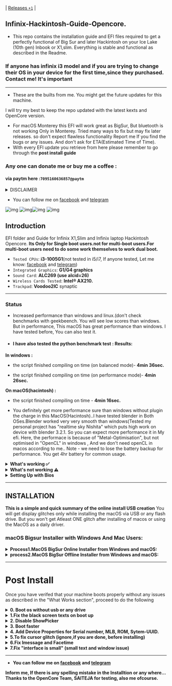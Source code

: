 | [Releases `+1`](https://github.com/devboloji/Infinix-Hackintosh-Guide-Opencore/releases) |


## Infinix-Hackintosh-Guide-Opencore.
- This repo contains the installation guide and EFI files required to get a perfectly functional of Big Sur and later Hackintosh on your Ice Lake (10th gen) Inbook or X1,slim. Everything is stable and functional as described in the Readme.

### If anyone has infinix i3 model and if you are trying to change their OS in your device for the first time,since they purchased. Contact me! It's important 

<hr>

- These are the builts from me.  You might get the future updates for this machine.

 I will try my best to keep the repo updated with the latest kexts and OpenCore version.
 - For macOS Monterey this EFI will work great as BigSur, But bluetooth is not working Only in Monterey. Tried many ways to fix but may fix later releases. so don't expect flawless functionality
Report me If you find the bugs or any issues. And don't ask for ETA(Estimated Time of Time).
- With every EFI update you retrieve from here please remember to go through the **post install guide**

### Any one can donate me or buy me a coffee :
#### via paytm here :`7095160636857@paytm`
 <details><summary>DISCLAIMER</summary>
 
|                          Disclaimer                               |
|-------------------------------------------------------------------|
|Read the entire README before you start.                           |
|I am not responsible for any damages you may cause.                |
|- Should you find an error or improve anything,whether in the config or in the documentation,please consider opening an issue or pull request.|    

 </details>
 
- You can follow me on [facebook](https://www.facebook.com/sai.dev.92317) and [telegram](https://t.me/Pappusaidev)


![img](https://img.shields.io/badge/Release%20Update-July-red) ![img](https://img.shields.io/badge/macOS%20Support-Monterey--11.6.7-blue)![img](https://img.shields.io/badge/macOS%20Support-BigSur-blue) ![img](https://img.shields.io/badge/OpenCore%20Version-0.8.2-red)

## Introduction

EFI folder and Guide for Infinix X1,Slim and Infinix laptop Hackintosh Opencore.
**Its Only for Single boot users.not for multi-boot users.For multi-boot users need to do some work themselves to work dual boot.**

- `Tested CPUs`: **i3-1005G1**(not tested in i5/i7, If anyone tested, Let me know: [facebook](https://www.facebook.com/sai.dev.92317) and [telegram](https://t.me/Pappusaidev))
- `Integrated Graphics`: **G1/G4 graphics**
- `Sound Card`: **ALC269 (use alcid=26)**
- `Wireless Cards Tested`: **Intel® AX210.**
- `Trackpad`: **Voodoo2IC** synaptic
<hr>

### Status

- Increased performance than windows and linux.(don't check benchmarks with geekbeench. You will see low scores than windows. But in performance, This macOS has great performance than windows. I have tested before, You can also test it.
- #### I have also tested the python benchmark test : Results:  

 **In windows :**
 
- the script finished compiling on time (on balanced mode)- **4min 36sec.**

- the script finished compiling on time (on performance mode)- **4min 26sec.**

 **On macOS(hacintosh) :**

- the script finished compiling on time - **4min 16sec.**

- You definitely get more performance sure than windows without plugin the charge in this MacOS(Hacintosh)..I have tested blender in Both OSes.Blender worked very very smooth than windows(Tested my personal project has "realtime sky Nishita" which puts high work on device with blender 3.2.1.  So you can expect more performance it in My efi. Here, the performace is because of "Metal-Optimisation", but not optimised in "OpenCL" in windows , And we don't need openCL in macos according to me..
 Note - we need to lose the battery backup for performance. You get 4hr battery for common usage.
<details>
 <summary><strong> What's working ✅ </strong></summary>
 </br>
 
- [x] Wifi
- [x] iMessage, FaceTime, App Store, iTunes Store `Please generate your own SMBIOS`read my [post install](https://github.com/devboloji/Infinix-Hackintosh-Opencore-Guide#post-install) which is below the installation.
- [x] Bluetooth (Bluetooth Headphones working, also bluetooth file transfer works)
- [x] OnBoard Audio(Input/ Output)
- [x] USB ports
- [x] Wired headphones
- [x] You will get upto 3 1/2 hours to 4 hours battery backup for streaming 1080p-youtube and for coding without any pause.You may get more than me.
- [x] Trackpad 
- [x] brightness keys(To increase(+ve) -> `Pause`key) & (To decrease(-ve) -> `Scr Lk` key)
- [x] Wake / Shutdown
- [x] Short sleep. (If you make sleep for long hours, The laptop shutdowns. To boot up your device you need to plug in the charge like macbook to wake. But you can make sleep to for 1 to 3 hours(but you will lose 2 to 3 percentage for every hour when  you put your device into sleep.) 
This is due to continuous fan spinning when sleep. Anyone is welcomed to fix these issues. First contact me to do that
- Everything (Much More).

</details>
<details>
 <summary><strong>What's not working ⚠️</strong></summary>
 </br>
 
* Long Sleep(Using Long sleep, fans still spins and causes battery drain)(Donot use any hibernate app in macos) Any one is welcomed to fix this issue, contact me.
* Hdmi slot.
* Don't expect too much battery in this Hackintosh like windows.
</details>

<details>
 <summary><strong> Setting Up with Bios</strong></summary>
  Note:Most of these options may not be present in your firmware, we recommend matching up as closely as possible but don't be too concerned if many of these options are not available in your BIOS
 <details>
<summary><strong>Disable:</strong></summary>
 
- Fast Boot
- disable wake on wlan and bluetooth (which causes sleep issues)
- Disable windows bit-lock encryption (ignore, if you don't lock it)
- Secure Boot
- Serial/COM Port
- Parallel Port(if you have)
- VT-d (can be enabled if you set DisableIoMapper to YES)
- CSM
- Thunderbolt(For initial install, as Thunderbolt can cause issues if not setup correctly)
- Intel Platform Trust (if you don't see in bios, leave it)
- CFG Lock (MSR 0xE2 write protection)(This must be off, if you can't find the option then enable AppleXcpmCfgLock under Kernel -> Quirks. Your hack will not boot with CFG-Lock enabled)
 </details>
<details>
 <summary><strong>Enable:</strong></summary>
 
- VT-x
- Above 4G decoding(if you don't see in bios, leave it)
- Hyper-Threading
- Execute Disable Bit
- EHCI/XHCI Hand-off
- OS type: Windows 8.1/10 UEFI Mode
- DVMT Pre-Allocated(iGPU Memory): 256MB or MAX
- Set` DVMT Total Gfx Memory` setting to `Max`
- Set `DVMT PPre-Allocated` Setting to `160M` or to `max`
- SATA Mode: AHCI
- Every setting is not Available so check your self
- Intel Virtualization Technology.
</details>
</details>

 <hr>
 

## INSTALLATION
**This is a simple and quick summary of the online install USB creation**
You will get display glitches only while installing the macOS via USB or any flash drive. But you won't get Atleast ONE glitch after installing of macos or using the MacOS as a daily driver.
 ### macOS Bigsur Installer with Windows And Mac Users:
<details>
 <summary><strong>Process1.MacOS BigSur Online Installer from Windows and macOS:</strong></summary>
 
- **`For Windows users`**
1. Download [rufus](https://rufus.ie/en/)
2. Select the desired flash drive or Sdcard you would like to put the installer on under the device option
3. Open rufus and Select `non-bootable` as the `boot selection` (REQUIRED)
4. Select `FAT-32` or `Large FAT-32` as the partition scheme. Hit start(by doing this the sdcard formats so you will lose the all the data in sdcard).
5. If in windows,Open up the usb partition in file explorer and delete all the files created by rufus manually.
- **`For mac users`**
1. Launch `Disk Utility`
2. `Select View` > `Show all devices` at the top left
3. Select your flash drive (root usb device)and format it as `MS-DOS (FAT)` or `FAT-32`
4.change `guid patition table`-> `Master Boot Record Partiton`.
5.hit start(by doing this the sdcard formats so you will lose the all the data in sdcard).

6. Then ........
7. Now, Install Python from Microsoft store or Download manually for MAC and Windows users here -> [python](https://www.python.org/downloads/) (Make sure you select add python x.x to path to environmet variables for windows users.)
8. Download and extract the [OpenCore Package](https://github.com/acidanthera/OpenCorePkg/releases) (Release version is fine).
9.Select the "macrecovery" folder in the "opencorepkg" folder at `/Utilities/macrecovery/`
10.Copy the path of the "macrecovery" folder in file manager or finder.
11.Fire up command prompt or Terminal and type `cd` and hit spacebar and paste the path of the macrecovery folder.
12.For BigSur  -Run the command: `macrecovery.py -b Mac-42FD25EABCABB274 -m 00000000000000000 download`
- For Monterey -Run the command: `macrecovery.py -b Mac-E43C1C25D4880AD6 -m 00000000000000000 download`

13. This will download some files in the macrecovery folder but we only need "BaseSystem.dmg" and "BaseSystem.chunklist" (takes approx. 600mb to 800mb internet)for Downloading the Macos installer.
14.Create a folder in USB or pendrive or flash drive named `com.apple.recovery.boot`.
15. Paste both of those files in the `com.apple.recovery.boot` folder in your flash drive partiton or sdcard or pendrive.
16. Download the latest EFI created [here](https://github.com/devboloji/Infinix-Hackintosh-Guide-Opencore/releases)
17. Copy the folder named `EFI` and paste it in your USB partiton.
#### Note: If you need to edit Config.plist, don't Clover configurator because its opencore. Use OpenCore configurator , use PlistEdit pro, PropperTree, or Xcode.
#### You will get display glitches only while installing the macOS via USB or any flash drive. But you won't get Atleast ONE glitch after installing of macos or using the MacOS as a daily driver.

`Note: Make sure to apply the correct bios settings before continuing (provided above)`

18. Restart your laptop and hit `Delete`button continuously until you go to bios settings.
19. Select your flash drive as temporary boot option in boot menu.
20. Now in the OpenCore menu select the name of your USB partiton.
21. Great! Now install and set up macOS Big Sur as usual(This process will be required 14gb internet to download full Macos bigsur).
22. the system reboots for once or twice so, when rebooting choose the usb everytime until you see your Macos Partition name in boot menu.
23. After booting into OS, You need to downlaod opencore configurator and mount the system drive, Then paste the efi to the mounted efi from the USB or drive. then reboot and remove usb.

 </details>
 <details>
  <summary><strong>process2.MacOS BigSur Offline Installer from Windows and macOS:</strong></summary>
 
- 1.Search and Download Olarila BigSur or Monterey .raw from [Here](https://www.olarila.com/topic/6278-hackintosh-and-macintosh-olarila-vanilla-images-macos/)the latest version of bigsur is 11.6.7 and for Monterey is 12.3.1
- 2.Download etcher from [here](https://www.balena.io/etcher/)
- 3.Make Usb bootable (Flash the Sdcard) using Etcher and olarila bigsur.
- 4.mount the efi of Sdcard or bootable drive.You can watch about mounting the efi in windows[Youtube](https://www.youtube.com/watch?v=-XwKjS6hbwQ) just watch how to select the olarila image from the website and mounting the efi 
- For mac users use Opencore Configurator.app official [here](https://mackie100projects.altervista.org/download-opencore-configurator/)
- 5.Delete the default EFI folder which is in bootable usb
- 6.and paste the Efi to USB. Download Efi [here](https://github.com/devboloji/Infinix-Hackintosh-Guide-Opencore)

#### Note: If you need to edit Config.plist, don't Clover configurator because its opencore. Use OpenCore configurator , use PlistEdit pro, PropperTree, or Xcode.
#### You will get display glitches only while installing the macOS via USB or any flash drive. But you won't get Atleast ONE glitch after installing of macos or using the MacOS as a daily driver.

- 7.Restart your laptop and hit `Delete`button continuously until you go to bios settings.
- 8.Select your sd card or flash drive as temporary boot option in boot menu.
- 9.Now in the OpenCore menu select the name of your USB partiton
- install.Enjoy!!!!
- 10.After booting into OS, You need to downlaod opencore configurator and mount the system drive, Then paste the efi to the mounted efi from the USB or drive. then reboot and remove usb.

</details>
<hr>

# Post Install
Once you have verifed that your machine boots properly without any issues as described in the "What Works section", proceed to do the following

<details><summary><strong>0. Boot os without usb or any drive</strong></summary>
 
After booting into OS, You need to downlaod opencore configurator and mount the system drive, Then paste the efi to the mounted efi from the USB or drive. then reboot and remove usb.
</details>

<details><summary><strong>1.Fix the black screen texts on boot up</strong></summary>

( Enabling Verbose mode)A real hackintosh User uses this. To enable it, In Config.plist, navigate to NVRAM -> Add -> `7C436110-AB2A-4BBB-A880-FE41995C9F82` -> `boot-args` and give a single space and add the `-v` argument.
 </details>

<details><summary><strong> 2. Disable ShowPicker</strong></summary>
 
In the Config.plist, You can disable the boot picker screen so that you boot straight to th Apple logo by setting under `Misc` -> `Boot` -> `ShowPicker` False (NO)
Note: you can still see the boot picker with ShowPicker set to no/false by spamming Esc before the apple logo is displayed during boot.
</details>

<details><summary><strong>3. Boot faster</strong></summary>
You can Disable IntelBluetoothFirmware.kext & IntelBluetoothInjector.kext to be able to Boot faster those kexts in config.plist for BigSur.
For Monterey, Disable IntelBluetoothFirmware.kext & Bluetool fixup.kext to be able to Boot faster those kexts in config.plist
This is not done by default to bluetooth working.
***For those on macOS Monterey do not enable IntelBluetoothInjector kext because the system will not boot***
</details>  

<details><summary><strong> 4. Add Device Properties for Serial number, MLB, ROM, Sytem-UUID.</strong></summary>
 
Use `MacBookAir9,1` SMBios. Recommended : opencore configurator, Go to the  `PlatformInfo >SMBios`Tick the "Add to the section to config file" in `SMBIOS` and `DATAHUB -GENERIC- PLATFORMNVRAM` and continue your Adding your SMBIOS.
Follow this [Opencore guide](https://dortania.github.io/OpenCore-Post-Install/universal/iservices.html#generate-a-new-serial) to set up serial number and the accompanying info to get iServices.
 </details>
 
<details><summary><strong> 5.To fix cursor glitch (ignore,if you are done, before installing)</strong></summary>
 
Goto Bios Settings -> `Chipset Section -> System Agent (SA) Configuration -> Graphics Configuration`

Set` DVMT Total Gfx Memory` setting to `Max`
Set `DVMT PPre-Allocated` Setting to `160M` or to `max`
</details>
<details><summary><strong>6.Fix Imessage and Facetime</strong></summary>
 
If you are new to the apple account or if you are using apple account for the first time in hackintosh, You need to use the apple account for one month and use icloud. Even though, the imessages or factime don't work..
The thing is "Use it" for a month or more and automatically after some days, Magically facetime and imessages workss...Tada...
 </details>
 
 <details><summary><strong> 7.Fix "interface is small" (small text and window issue)</string></summary>
 
- To fix, use [one key high dpi](https://github.com/xzhih/one-key-hidpi) here and run `hidpi.command` in the folder and choose `(1) Enable HIDPI` by typing `1` -> Then choose `Macbook` -> choose  `(2) 1920x1080 Display (use 1424x802, fix underscaled after sleep)` -> Reboot your device.
 
-  After rebooting, go to `system Preferences` -> `Display` -> choose `Scaled` and select what you like.
  </details>
  
<hr>

- You can follow me on [facebook](https://www.facebook.com/sai.dev.92317) and [telegram](https://t.me/Pappusaidev)

 Inform me, If there is any spelling mistake in the Installtion or any where...                                                                      
Thanks to the OpenCore Team, SAITEJA for testing, also me ofcourse.

